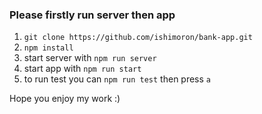 ### Please firstly run server then app

1. `git clone https://github.com/ishimoron/bank-app.git`  
2. `npm install`  
3. start server with `npm run server`
4. start app with `npm run start`
5. to run test you can `npm run test` then press `a`

Hope you enjoy my work :)
